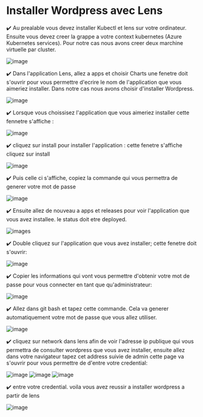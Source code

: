 # Installer Wordpress avec Lens

:heavy_check_mark: Au prealable vous devez installer Kubectl et lens sur votre ordinateur. Ensuite vous devez creer la grappe a votre context kubernetes  (Azure Kubernetes services). Pour notre cas nous avons creer deux marchine virtuelle par cluster.

![image](images/cluster.JPG)

:heavy_check_mark: Dans l'application Lens, allez a apps et choisir Charts une fenetre doit s'ouvrir pour vous permettre d'ecrire le nom de l'application que vous aimeriez installer. Dans notre cas nous avons choisir d'installer Wordpress.

![image](images/2.JPG)

:heavy_check_mark: Lorsque vous choissisez l'application que vous aimeriez installer cette fennetre s'affiche :

![image](images/3.JPG)

:heavy_check_mark: cliquez sur install pour installer l'application :
cette fenetre s'affiche cliquez sur install

![image](images/4.JPG)

:heavy_check_mark: Puis celle ci s'affiche, copiez la commande qui vous permettra de generer votre mot de passe

![image](images/5.JPG)

:heavy_check_mark: Ensuite allez de nouveau a apps et releases pour voir l'application que vous avez installee. le status doit etre deployed.

![images](images/7.JPG)

:heavy_check_mark: Double cliquez sur l'application que vous avez installer; cette fenetre doit s'ouvrir:

![image](images/7.JPG)

:heavy_check_mark: Copier les informations qui vont vous permettre d'obtenir votre mot de passe pour vous connecter en tant que qu'administrateur:

![image](images/8.JPG)

:heavy_check_mark: Allez dans git bash et tapez cette commande. Cela va generer automatiquement votre mot de passe que vous allez utiliser.

![image](images/6.JPG)

:heavy_check_mark: cliquez sur network dans lens afin de voir l'adresse ip publique qui vous permettra de consulter wordpress que vous avez installer, ensuite allez dans votre navigateur tapez cet address suivie de admin cette page va s'ouvrir pour vous permettre de d'entre votre credential:

![image](images/12.JPG)
![image](images/9.JPG)
![image](images/10.JPG)


:heavy_check_mark: entre votre credential. voila vous avez reussir a installer wordpress a partir de lens

![image](images/11.JPG)





